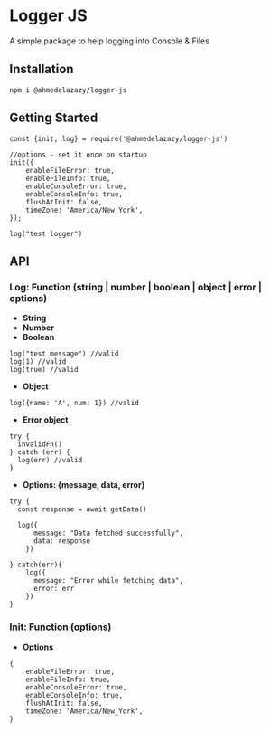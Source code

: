 # Logger JS

A simple package to help logging into Console & Files

## Installation

```
npm i @ahmedelazazy/logger-js
```

## Getting Started

```
const {init, log} = require('@ahmedelazazy/logger-js')

//options - set it once on startup
init({
	enableFileError: true,
	enableFileInfo: true,
	enableConsoleError: true,
	enableConsoleInfo: true,
	flushAtInit: false,
	timeZone: 'America/New_York',
});

log("test logger")
```

## API

### Log: Function (string | number | boolean | object | error | options)

- **String**
- **Number**
- **Boolean**

```
log("test message") //valid
log(1) //valid
log(true) //valid
```

- **Object**

```
log({name: 'A', num: 1}) //valid
```

- **Error object**

```
try {
  invalidFn()
} catch (err) {
  log(err) //valid
}
```

- **Options: {message, data, error}**

```
try {
  const response = await getData()

  log({
      message: "Data fetched successfully",
      data: response
    })

} catch(err){
    log({
      message: "Error while fetching data",
      error: err
    })
}
```

### Init: Function (options)

- **Options**

```
{
	enableFileError: true,
	enableFileInfo: true,
	enableConsoleError: true,
	enableConsoleInfo: true,
	flushAtInit: false,
	timeZone: 'America/New_York',
}
```
